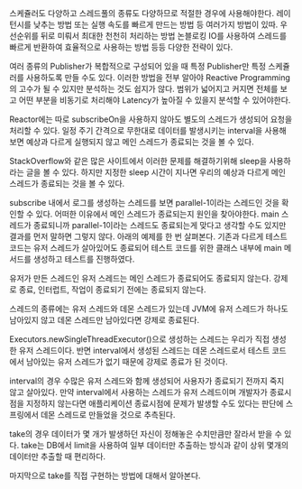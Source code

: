 스케쥴러도 다양하고 스레드풀의 종류도 다양하므로 적절한 경우에 사용해야한다.
레이턴시를 낮추는 방법 또는 실행 속도를 빠르게 만드는 방법 등 여러가지 방법이 있따.
우선순위를 뒤로 미뤄서 최대한 천천히 처리하는 방법
논블로킹 IO를 사용하여 스레드를 빠르게 반환하여 효율적으로 사용하는 방법 등등 다양한 전략이 있다.

여러 종류의 Publisher가 복합적으로 구성되어 있을 때 특정 Publisher만 특정 스케쥴러를 사용하도록 만들 수도 있다.
이러한 방법을 전부 알아야 Reactive Programming의 고수가 될 수 있지만 분석하는 것도 쉽지가 않다.
범위가 넓어지고 커지면 전체를 보고 어떤 부분을 비동기로 처리해야 Latency가 높아질 수 있을지 분석할 수 있어야한다.

Reactor에는 따로 subscribeOn을 사용하지 않아도 별도의 스레드가 생성되어 요청을 처리할 수 있다.
일정 주기 간격으로 무한대로 데이터를 발생시키는 interval을 사용해보면 예상과 다르게 실행되지 않고 메인 스레드가 종료되는 것을 볼 수 있다.

StackOverflow와 같은 많은 사이트에서 이러한 문제를 해결하기위해 sleep을 사용하라는 글을 볼 수 있다.
하지만 지정한 sleep 시간이 지나면 우리의 예상과 다르게 메인 스레드가 종료되는 것을 볼 수 있다.

subscribe 내에서 로그를 생성하는 스레드를 보면 parallel-1이라는 스레드인 것을 확인할 수 있다. 어떠한 이유에서 메인 스레드가 종료되는지 원인을 찾아야한다.
main 스레드가 종료되니까 parallel-1이라는 스레드도 종료되는게 맞다고 생각할 수도 있지만 결과를 먼저 말하면 그렇지 않다.
아래의 예제를 한 번 살펴본다.
기존과 다르게 테스트 코드는 유저 스레드가 살아있어도 종료되어 테스트 코드를 위한 클래스 내부에 main 메서드를 생성하고 테스트를 진행하였다.

유저가 만든 스레드인 유저 스레드는 메인 스레드가 종료되어도 종료되지 않는다.
강제로 종료, 인터럽트, 작업이 종료되기 전에는 종료되지 않는다.

스레드의 종류에는 유저 스레드와 데몬 스레드가 있는데 JVM에 유저 스레드가 하나도 남아있지 않고 데몬 스레드만 남아있다면 강제로 종료된다.

Executors.newSingleThreadExecutor()으로 생성하는 스레드는 우리가 직접 생성한 유저 스레드이다.
반면 interval에서 생성된 스레드는 데몬 스레드로서 테스트 코드에서 남아있는 유저 스레드가 없기 때문에 강제로 종료가 된 것이다.

interval의 경우 수많은 유저 스레드와 함께 생성되어 사용자가 종료되기 전까지 죽지 않고 살아있다.
만약 interval에서 사용하는 스레드가 유저 스레드이며 개발자가 종료시점을 지정하지 않는다면 애플리케이션 종료시점에 문제가 발생할 수도 있다는 판단에 스프링에서 데몬 스레드로 만들었을 것으로 추측된다.

take의 경우 데이터가 몇 개가 발생하던 자신이 정해놓은 수치만큼만 잘라서 받을 수 있다.
take는 DB에서 limit을 사용하여 일부 데이터만 추출하는 방식과 같이 상위 몇개의 데이터만 추출할 때 편리하다.

마지막으로 take를 직접 구현하는 방법에 대해서 알아본다.
